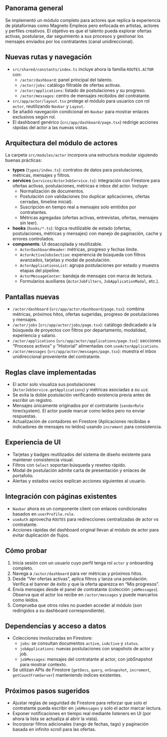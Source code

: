 ## Panorama general

Se implementó un módulo completo para actores que replica la experiencia de plataformas como Magneto Empleos pero enfocada en artistas, actores y perfiles creativos. El objetivo es que el talento pueda explorar ofertas activas, postularse, dar seguimiento a sus procesos y gestionar los mensajes enviados por los contratantes (canal unidireccional).

## Nuevas rutas y navegación

- `src/shared/constants/index.ts` incluye ahora la familia `ROUTES.ACTOR` con:
	- `/actor/dashboard`: panel principal del talento.
	- `/actor/jobs`: catálogo filtrable de ofertas activas.
	- `/actor/applications`: listado de postulaciones y su progreso.
	- `/actor/messages`: centro de mensajes recibidos del contratante.
- `src/app/actor/layout.tsx` protege el módulo para usuarios con rol `actor`, reutilizando `Navbar` y `Layout`.
- Se añadió navegación condicional en `Navbar` para mostrar enlaces exclusivos según rol.
- El dashboard genérico (`src/app/dashboard/page.tsx`) redirige acciones rápidas del actor a las nuevas vistas.

## Arquitectura del módulo de actores

La carpeta `src/modules/actor` incorpora una estructura modular siguiendo buenas prácticas:

- **types** (`types/index.ts`): contratos de datos para postulaciones, métricas, mensajes y filtros.
- **services** (`services/ActorJobService.ts`): integración con Firestore para ofertas activas, postulaciones, métricas e inbox del actor. Incluye:
	- Normalización de documentos.
	- Postulación con validaciones (no duplicar aplicaciones, ofertas cerradas, timeline inicial).
	- Suscripción en tiempo real a mensajes solo emitidos por contratantes.
	- Métricas agregadas (ofertas activas, entrevistas, ofertas, mensajes sin leer).
- **hooks** (`hooks/*.ts`): lógica reutilizable de estado (ofertas, postulaciones, métricas y mensajes) con manejo de paginación, cache y errores controlados.
- **components**: UI desacoplada y reutilizable.
	- `ActorDashboardHeader`: métricas, progreso y fechas límite.
	- `ActorActiveJobsSection`: experiencia de búsqueda con filtros avanzados, tarjetas y modal de postulación.
	- `ActorApplicationsList`: agrupa postulaciones por estado y muestra etapas del pipeline.
	- `ActorMessageCenter`: bandeja de mensajes con marca de lectura.
	- Formularios auxiliares (`ActorJobFilters`, `JobApplicationModal`, etc.).

## Pantallas nuevas

- `/actor/dashboard` (`src/app/actor/dashboard/page.tsx`): combina métricas, próximos hitos, ofertas sugeridas, progreso de postulaciones y mensajes.
- `/actor/jobs` (`src/app/actor/jobs/page.tsx`): catálogo dedicadado a la búsqueda de proyectos con filtros por departamento, modalidad, experiencia y salario.
- `/actor/applications` (`src/app/actor/applications/page.tsx`): secciones “Procesos activos” y “Historial” alimentadas con `useActorApplications`.
- `/actor/messages` (`src/app/actor/messages/page.tsx`): muestra el inbox unidireccional proveniente del contratante.

## Reglas clave implementadas

- El actor solo visualiza sus postulaciones (`ActorJobService.getApplications`) y métricas asociadas a su `uid`.
- Se evita la doble postulación verificando existencia previa antes de escribir un registro.
- Mensajes únicamente originados por el contratante (`senderRole` hirer/system). El actor puede marcar como leídos pero no enviar respuestas.
- Actualización de contadores en Firestore (Aplicaciones recibidas e indicadores de mensajes no leídos) usando `increment` para consistencia.

## Experiencia de UI

- Tarjetas y badges reutilizados del sistema de diseño existente para mantener consistencia visual.
- Filtros con `Select` soportan búsqueda y reseteo rápido.
- Modal de postulación admite carta de presentación y enlaces de portafolio.
- Alertas y estados vacíos explican acciones siguientes al usuario.

## Integración con páginas existentes

- `Navbar` ahora es un componente client con enlaces condicionales basados en `userProfile.role`.
- `useAuth` aprovecha `ROUTES` para redirecciones centralizadas de actor vs contratante.
- Acciones rápidas del dashboard original llevan al módulo de actor para evitar duplicación de flujos.

## Cómo probar

1. Inicia sesión con un usuario cuyo perfil tenga rol `actor` y onboarding completo.
2. Navega a `/actor/dashboard` para ver métricas y próximos hitos.
3. Desde “Ver ofertas activas”, aplica filtros y lanza una postulación. Verifica el banner de éxito y que la oferta aparezca en “Mis progresos”.
4. Envía mensajes desde el panel de contratante (colección `jobMessages`). Observa que el actor los recibe en `/actor/messages` y puede marcarlos como leídos.
5. Comprueba que otros roles no pueden acceder al módulo (son redirigidos a su dashboard correspondiente).

## Dependencias y acceso a datos

- Colecciones involucradas en Firestore:
	- `jobs`: se consultan documentos `active`, `isActive` y `status`.
	- `jobApplications`: nuevas postulaciones con snapshots de actor y job.
	- `jobMessages`: mensajes del contratante al actor, con jobSnapshot para mostrar contexto.
- Se utilizan APIs de Firestore (`getDocs`, `query`, `onSnapshot`, `increment`, `getCountFromServer`) manteniendo índices existentes.

## Próximos pasos sugeridos

- Ajustar reglas de seguridad de Firestore para reforzar que solo el contratante pueda escribir en `jobMessages` y solo el actor marcar lectura.
- Exponer notificaciones en tiempo real mediante listeners en UI (por ahora la lista se actualiza al abrir la vista).
- Incorporar filtros adicionales (rango de fechas, tags) y paginación basada en infinito scroll para las ofertas.
